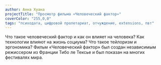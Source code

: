 ```yaml
---
author: Анна Хуана
projectTitle: "Просмотр фильма «Человеческий фактор»"
coverColor: "255,0,0"
tags: "психодата, цифровой пролетариат, отчуждение, extensions, пвт"
---
```

Что такое человеческий фактор и как он влияет на человека? Как технологии влияют на жизнь социума? Что такое тейлоризм и эргономика? Фильм «Человеческий фактор» был создан независимым режиссером из Франции Тибо ле Тексье и был показан на многих фестивалях мира.
